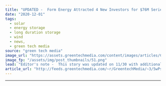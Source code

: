 ```yaml
---
title: "UPDATED -  Form Energy Attracted 4 New Investors for $76M Series C"
date: "2020-12-01"
tags: 
  - solar
  - energy storage
  - long duration storage
  - wind
  - news,
  - green tech media
source: "green tech media"
image_url: "https://assets.greentechmedia.com/content/images/articles/Cash_Money_XL.png"
image_fp: "/assets/img/post_thumbnails/51.png"
lead: "Editor's note -  This story was updated on 11/30 with additional information about the previously covered investment round. Long-duration energy storage startup Form Energy brought in four new investors for its just-closed Series C round. Coatue Manage ..."
article_url: "http://feeds.greentechmedia.com/~r/GreentechMedia/~3/5wPsqxMb38M/form-energy-raises-another-70m-for-long-duration-storage"
---
```


---

